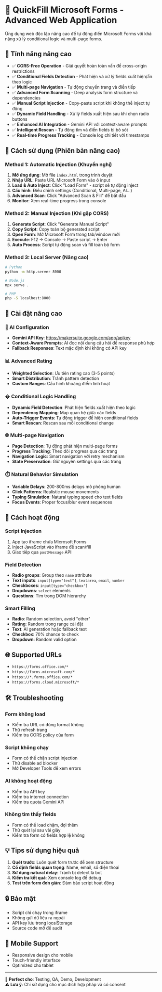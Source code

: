 # 🚀 QuickFill Microsoft Forms - Advanced Web Application

Ứng dụng web độc lập nâng cao để tự động điền Microsoft Forms với khả năng xử lý conditional logic và multi-page forms.

## 🌟 Tính năng nâng cao

- ✅ **CORS-Free Operation** - Giải quyết hoàn toàn vấn đề cross-origin restrictions
- ✅ **Conditional Fields Detection** - Phát hiện và xử lý fields xuất hiện/ẩn theo logic
- ✅ **Multi-page Navigation** - Tự động chuyển trang và điền tiếp
- ✅ **Advanced Form Scanning** - Deep analysis form structure và dependencies  
- ✅ **Manual Script Injection** - Copy-paste script khi không thể inject tự động
- ✅ **Dynamic Field Handling** - Xử lý fields xuất hiện sau khi chọn radio buttons
- ✅ **Enhanced AI Integration** - Gemini API với context-aware prompts
- ✅ **Intelligent Rescan** - Tự động tìm và điền fields bị bỏ sót
- ✅ **Real-time Progress Tracking** - Console log chi tiết với timestamps

## 🎯 Cách sử dụng (Phiên bản nâng cao)

### Method 1: Automatic Injection (Khuyến nghị)
1. **Mở ứng dụng**: Mở file `index.html` trong trình duyệt  
2. **Nhập URL**: Paste URL Microsoft Form vào ô input
3. **Load & Auto Inject**: Click "Load Form" - script sẽ tự động inject
4. **Cấu hình**: Điều chỉnh settings (Conditional, Multi-page, AI...)
5. **Advanced Scan**: Click "Advanced Scan & Fill" để bắt đầu
6. **Monitor**: Xem real-time progress trong console

### Method 2: Manual Injection (Khi gặp CORS)
1. **Generate Script**: Click "Generate Manual Script"
2. **Copy Script**: Copy toàn bộ generated script
3. **Open Form**: Mở Microsoft Form trong tab/window mới
4. **Execute**: F12 → Console → Paste script → Enter
5. **Auto Process**: Script tự động scan và fill toàn bộ form

### Method 3: Local Server (Nâng cao)
```bash
# Python
python -m http.server 8000

# Node.js  
npx serve .

# PHP
php -S localhost:8000
```

## 🔧 Cài đặt nâng cao

### 🤖 AI Configuration  
- **Gemini API Key**: https://makersuite.google.com/app/apikey
- **Context-Aware Prompts**: AI đọc nội dung câu hỏi để response phù hợp
- **Fallback Responses**: Text mặc định khi không có API key

### 📊 Advanced Rating
- **Weighted Selection**: Ưu tiên rating cao (3-5 points)
- **Smart Distribution**: Tránh pattern detection
- **Custom Ranges**: Cấu hình khoảng điểm linh hoạt

### � Conditional Logic Handling
- **Dynamic Field Detection**: Phát hiện fields xuất hiện theo logic
- **Dependency Mapping**: Map quan hệ giữa các fields
- **Auto-Trigger Events**: Tự động trigger để hiện conditional fields
- **Smart Rescan**: Rescan sau mỗi conditional change

### 🌐 Multi-page Navigation  
- **Page Detection**: Tự động phát hiện multi-page forms
- **Progress Tracking**: Theo dõi progress qua các trang
- **Navigation Logic**: Smart navigation với retry mechanism
- **State Preservation**: Giữ nguyên settings qua các trang

### ⏱️ Natural Behavior Simulation
- **Variable Delays**: 200-800ms delays mô phỏng human
- **Click Patterns**: Realistic mouse movements
- **Typing Simulation**: Natural typing speed cho text fields
- **Focus Events**: Proper focus/blur event sequences

## 🔧 Cách hoạt động

### Script Injection
1. App tạo iframe chứa Microsoft Forms
2. Inject JavaScript vào iframe để scan/fill
3. Giao tiếp qua `postMessage` API

### Field Detection
- **Radio groups**: Group theo `name` attribute
- **Text inputs**: `input[type="text"]`, `textarea`, `email`, `number`
- **Checkboxes**: `input[type="checkbox"]`
- **Dropdowns**: `select` elements
- **Questions**: Tìm trong DOM hierarchy

### Smart Filling
- **Radio**: Random selection, avoid "other"
- **Rating**: Random trong range cài đặt
- **Text**: AI generation hoặc fallback text
- **Checkbox**: 70% chance to check
- **Dropdown**: Random valid option

## 🌐 Supported URLs

- `https://forms.office.com/*`
- `https://forms.microsoft.com/*`
- `https://*.forms.office.com/*`
- `https://forms.cloud.microsoft/*`

## 🛠️ Troubleshooting

### Form không load
- Kiểm tra URL có đúng format không
- Thử refresh trang
- Kiểm tra CORS policy của form

### Script không chạy
- Form có thể chặn script injection
- Thử disable ad blocker
- Mở Developer Tools để xem errors

### AI không hoạt động
- Kiểm tra API key
- Kiểm tra internet connection
- Kiểm tra quota Gemini API

### Không tìm thấy fields
- Form có thể load chậm, đợi thêm
- Thử quét lại sau vài giây
- Kiểm tra form có fields hợp lệ không

## 💡 Tips sử dụng hiệu quả

1. **Quét trước**: Luôn quét form trước để xem structure
2. **Cố định fields quan trọng**: Name, email, số điện thoại
3. **Sử dụng natural delay**: Tránh bị detect là bot
4. **Kiểm tra kết quả**: Xem console log để debug
5. **Test trên form đơn giản**: Đảm bảo script hoạt động

## 🔒 Bảo mật

- Script chỉ chạy trong iframe
- Không gửi dữ liệu ra ngoài
- API key lưu trong localStorage
- Source code mở để audit

## 📱 Mobile Support

- Responsive design cho mobile
- Touch-friendly interface
- Optimized cho tablet

---

**🎯 Perfect cho**: Testing, QA, Demo, Development  
**⚠️ Lưu ý**: Chỉ sử dụng cho mục đích hợp pháp và có consent